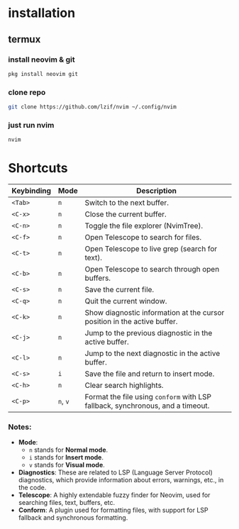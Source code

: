 # installation

## termux

### install neovim & git

```bash
pkg install neovim git
```

### clone repo

```bash
git clone https://github.com/lzif/nvim ~/.config/nvim
```

### just run nvim

```bash
nvim
```

# Shortcuts

| **Keybinding**       | **Mode** | **Description**                                                                 |
|-----------------------|----------|---------------------------------------------------------------------------------|
| `<Tab>`              | `n`      | Switch to the next buffer.                                                     |
| `<C-x>`              | `n`      | Close the current buffer.                                                      |
| `<C-n>`              | `n`      | Toggle the file explorer (NvimTree).                                           |
| `<C-f>`              | `n`      | Open Telescope to search for files.                                            |
| `<C-t>`              | `n`      | Open Telescope to live grep (search for text).                                 |
| `<C-b>`              | `n`      | Open Telescope to search through open buffers.                                 |
| `<C-s>`              | `n`      | Save the current file.                                                         |
| `<C-q>`              | `n`      | Quit the current window.                                                       |
| `<C-k>`              | `n`      | Show diagnostic information at the cursor position in the active buffer.       |
| `<C-j>`              | `n`      | Jump to the previous diagnostic in the active buffer.                          |
| `<C-l>`              | `n`      | Jump to the next diagnostic in the active buffer.                              |
| `<C-s>`              | `i`      | Save the file and return to insert mode.                                       |
| `<C-h>`              | `n`      | Clear search highlights.                                                       |
| `<C-p>`              | `n`, `v` | Format the file using `conform` with LSP fallback, synchronous, and a timeout. |

### Notes:
- **Mode**: 
  - `n` stands for **Normal mode**.
  - `i` stands for **Insert mode**.
  - `v` stands for **Visual mode**.
- **Diagnostics**: These are related to LSP (Language Server Protocol) diagnostics, which provide information about errors, warnings, etc., in the code.
- **Telescope**: A highly extendable fuzzy finder for Neovim, used for searching files, text, buffers, etc.
- **Conform**: A plugin used for formatting files, with support for LSP fallback and synchronous formatting.
